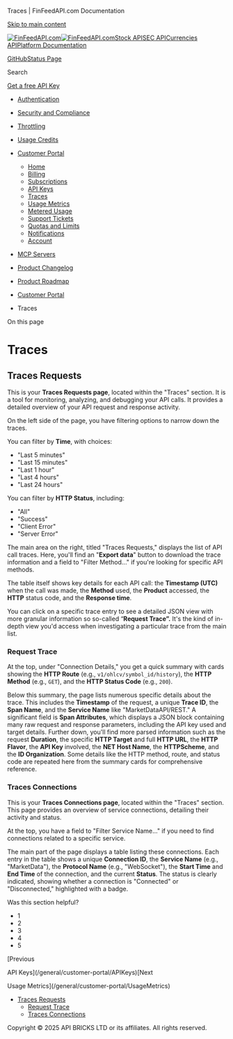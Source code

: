 Traces | FinFeedAPI.com Documentation




[Skip to main content](#__docusaurus_skipToContent_fallback)

[![FinFeedAPI.com](https://cdn.sanity.io/images/xpx4czto/production/875913d8710b3054c19fad19673dc5592614265e-773x184.svg)![FinFeedAPI.com](https://cdn.sanity.io/images/xpx4czto/production/875913d8710b3054c19fad19673dc5592614265e-773x184.svg)](https://www.finfeedapi.com)[Stock API](/stock-api/)[SEC API](/sec-api/)[Currencies API](/currencies-api/)[Platform Documentation](/general/authentication)

[GitHub](https://github.com/api-bricks/api-bricks-sdk)[Status Page](https://status.finfeedapi.com)

Search

[Get a free API Key](https://console.finfeedapi.com/?link=/apikeys/create)

* [Authentication](/general/authentication)
* [Security and Compliance](/general/security)
* [Throttling](/general/throttling)
* [Usage Credits](/general/usage-credits)
* [Customer Portal](/general/customer-portal/)

  + [Home](/general/customer-portal/home)
  + [Billing](/general/customer-portal/billing)
  + [Subscriptions](/general/customer-portal/subscriptions)
  + [API Keys](/general/customer-portal/APIKeys)
  + [Traces](/general/customer-portal/Traces)
  + [Usage Metrics](/general/customer-portal/UsageMetrics)
  + [Metered Usage](/general/customer-portal/MeteredUsage)
  + [Support Tickets](/general/customer-portal/SupportTickets)
  + [Quotas and Limits](/general/customer-portal/QuotasLimits)
  + [Notifications](/general/customer-portal/Notifications)
  + [Account](/general/customer-portal/Account)
* [MCP Servers](/general/mcp-servers)
* [Product Changelog](/general/changelog/)
* [Product Roadmap](/general/roadmap)

* [Customer Portal](/general/customer-portal/)
* Traces

On this page

Traces
======

Traces Requests[​](/general/customer-portal/Traces#traces-requests "Direct link to Traces Requests")
----------------------------------------------------------------------------------------------------

This is your **Traces Requests page**, located within the "Traces" section. It is a tool for monitoring, analyzing, and debugging your API calls. It provides a detailed overview of your API request and response activity.

On the left side of the page, you have filtering options to narrow down the traces.

You can filter by **Time**, with choices:

* "Last 5 minutes"
* "Last 15 minutes"
* "Last 1 hour"
* "Last 4 hours"
* "Last 24 hours"

You can filter by **HTTP Status**, including:

* "All"
* "Success"
* "Client Error"
* "Server Error"

The main area on the right, titled "Traces Requests," displays the list of API call traces. Here, you'll find an "**Export data**" button to download the trace information and a field to "Filter Method..." if you're looking for specific API methods.

The table itself shows key details for each API call: the **Timestamp (UTC)** when the call was made, the **Method** used, the **Product** accessed, the **HTTP** status code, and the **Response time**.

You can click on a specific trace entry to see a detailed JSON view with more granular information so so-called “**Request Trace”.** It's the kind of in-depth view you'd access when investigating a particular trace from the main list.

### Request Trace[​](/general/customer-portal/Traces#request-trace "Direct link to Request Trace")

At the top, under "Connection Details," you get a quick summary with cards showing the **HTTP Route** (e.g., `v1/ohlcv/symbol_id/history`), the **HTTP Method** (e.g., `GET`), and the **HTTP Status Code** (e.g., `200`).

Below this summary, the page lists numerous specific details about the trace. This includes the **Timestamp** of the request, a unique **Trace ID**, the **Span Name**, and the **Service Name** like "MarketDataAPI/REST." A significant field is **Span Attributes**, which displays a JSON block containing many raw request and response parameters, including the API key used and target details. Further down, you'll find more parsed information such as the request **Duration**, the specific **HTTP Target** and full **HTTP URL**, the **HTTP Flavor**, the **API Key** involved, the **NET Host Name**, the **HTTPScheme**, and the **ID Organization**. Some details like the HTTP method, route, and status code are repeated here from the summary cards for comprehensive reference.

### Traces Connections[​](/general/customer-portal/Traces#traces-connections "Direct link to Traces Connections")

This is your **Traces Connections page**, located within the "Traces" section. This page provides an overview of service connections, detailing their activity and status.

At the top, you have a field to "Filter Service Name..." if you need to find connections related to a specific service.

The main part of the page displays a table listing these connections. Each entry in the table shows a unique **Connection ID**, the **Service Name** (e.g., "MarketData"), the **Protocol Name** (e.g., "WebSocket"), the **Start Time** and **End Time** of the connection, and the current **Status**. The status is clearly indicated, showing whether a connection is "Connected" or "Disconnected," highlighted with a badge.

Was this section helpful?

* 1
* 2
* 3
* 4
* 5

[Previous

API Keys](/general/customer-portal/APIKeys)[Next

Usage Metrics](/general/customer-portal/UsageMetrics)

* [Traces Requests](/general/customer-portal/Traces#traces-requests)
  + [Request Trace](/general/customer-portal/Traces#request-trace)
  + [Traces Connections](/general/customer-portal/Traces#traces-connections)

Copyright © 2025 API BRICKS LTD or its affiliates. All rights reserved.